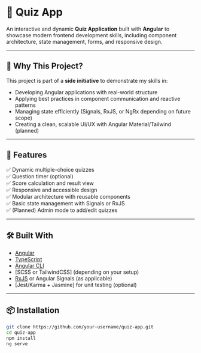 # 🎯 Quiz App

An interactive and dynamic **Quiz Application** built with **Angular** to showcase modern frontend development skills, including component architecture, state management, forms, and responsive design.

---

## 🚀 Why This Project?

This project is part of a **side initiative** to demonstrate my skills in:
- Developing Angular applications with real-world structure
- Applying best practices in component communication and reactive patterns
- Managing state efficiently (Signals, RxJS, or NgRx depending on future scope)
- Creating a clean, scalable UI/UX with Angular Material/Tailwind (planned)

---

## 🧠 Features

✅ Dynamic multiple-choice quizzes  
✅ Question timer (optional)  
✅ Score calculation and result view  
✅ Responsive and accessible design  
✅ Modular architecture with reusable components  
✅ Basic state management with Signals or RxJS  
✅ (Planned) Admin mode to add/edit quizzes

---

## 🛠️ Built With

- [Angular](https://angular.io/)
- [TypeScript](https://www.typescriptlang.org/)
- [Angular CLI](https://cli.angular.io/)
- [SCSS or TailwindCSS] (depending on your setup)
- [RxJS](https://rxjs.dev/) or Angular Signals (as applicable)
- [Jest/Karma + Jasmine] for unit testing (optional)

---

## 📦 Installation

```bash
git clone https://github.com/your-username/quiz-app.git
cd quiz-app
npm install
ng serve
